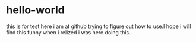 # hello-world
this is for test
here i am at github trying to figure out how to use.I hope i will find this funny 
when i relized i was here  doing this.
